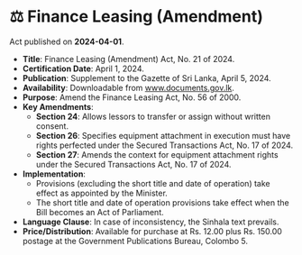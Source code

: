 # ⚖️  Finance Leasing (Amendment)

Act published on **2024-04-01**.

- **Title**: Finance Leasing (Amendment) Act, No. 21 of 2024.
- **Certification Date**: April 1, 2024.
- **Publication**: Supplement to the Gazette of Sri Lanka, April 5, 2024.
- **Availability**: Downloadable from www.documents.gov.lk.
- **Purpose**: Amend the Finance Leasing Act, No. 56 of 2000.
- **Key Amendments**:
  - **Section 24**: Allows lessors to transfer or assign without written consent.
  - **Section 26**: Specifies equipment attachment in execution must have rights perfected under the Secured Transactions Act, No. 17 of 2024.
  - **Section 27**: Amends the context for equipment attachment rights under the Secured Transactions Act, No. 17 of 2024.
- **Implementation**:
  - Provisions (excluding the short title and date of operation) take effect as appointed by the Minister.
  - The short title and date of operation provisions take effect when the Bill becomes an Act of Parliament.
- **Language Clause**: In case of inconsistency, the Sinhala text prevails.
- **Price/Distribution**: Available for purchase at Rs. 12.00 plus Rs. 150.00 postage at the Government Publications Bureau, Colombo 5.

